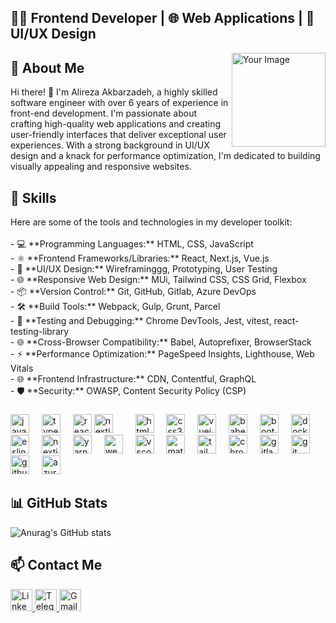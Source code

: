<h2 align="left">👨‍💻 Frontend Developer | 🌐 Web Applications | 🎨 UI/UX Design</h2>

<img align="right" height="150" src="https://your-new-image-url.com" alt="Your Image" />

<h2 align="left">🚀 About Me</h2>

<p align="left">
  Hi there! 👋 I'm Alireza Akbarzadeh, a highly skilled software engineer with over 6 years of experience in front-end development. I'm passionate about crafting high-quality web applications and creating user-friendly interfaces that deliver exceptional user experiences. With a strong background in UI/UX design and a knack for performance optimization, I'm dedicated to building visually appealing and responsive websites.
</p>

<h2 align="left">💼 Skills</h2>

<p align="left">
  Here are some of the tools and technologies in my developer toolkit:<br><br>
  - 💻 **Programming Languages:** HTML, CSS, JavaScript<br>
  - ⚛️ **Frontend Frameworks/Libraries:** React, Next.js, Vue.js<br>
  - 🎨 **UI/UX Design:** Wireframinggg, Prototyping, User Testing<br>
  - 🌐 **Responsive Web Design:** MUi, Tailwind CSS, CSS Grid, Flexbox<br>
  - 📦 **Version Control:** Git, GitHub, Gitlab, Azure DevOps<br>
  - 🛠️ **Build Tools:** Webpack, Gulp, Grunt, Parcel<br>
  - 🧪 **Testing and Debugging:** Chrome DevTools, Jest, vitest, react-testing-library<br>
  - 🌐 **Cross-Browser Compatibility:** Babel, Autoprefixer, BrowserStack<br>
  - ⚡ **Performance Optimization:** PageSpeed Insights, Lighthouse, Web Vitals<br>
  - 🌐 **Frontend Infrastructure:** CDN, Contentful, GraphQL<br>
  - 🛡️ **Security:** OWASP, Content Security Policy (CSP)
</p>

###

<div align="left">
  <img src="https://cdn.jsdelivr.net/gh/devicons/devicon/icons/javascript/javascript-original.svg" height="30" alt="javascript logo"  />
  <img width="12" />
  <img src="https://cdn.jsdelivr.net/gh/devicons/devicon/icons/typescript/typescript-original.svg" height="30" alt="typescript logo"  />
  <img width="12" />
  <img src="https://cdn.jsdelivr.net/gh/devicons/devicon/icons/react/react-original.svg" height="30" alt="react logo"  />
  <img src="https://cdn.jsdelivr.net/gh/devicons/devicon/icons/nextjs/nextjs-original.svg" height="30" alt="nextjs logo"  />
  <img width="12" />
  <img width="12" />
  <img src="https://cdn.jsdelivr.net/gh/devicons/devicon/icons/html5/html5-original.svg" height="30" alt="html5 logo"  />
  <img width="12" />
  <img src="https://cdn.jsdelivr.net/gh/devicons/devicon/icons/css3/css3-original.svg" height="30" alt="css3 logo"  />
  <img width="12" />
  <img src="https://cdn.jsdelivr.net/gh/devicons/devicon/icons/vuejs/vuejs-original.svg" height="30" alt="vuejs logo"  />
  <img width="12" />
  <img src="https://cdn.jsdelivr.net/gh/devicons/devicon/icons/babel/babel-original.svg" height="30" alt="babel logo"  />
  <img width="12" />
  <img src="https://cdn.jsdelivr.net/gh/devicons/devicon/icons/bootstrap/bootstrap-original.svg" height="30" alt="bootstrap logo"  />
  <img width="12" />
  <img src="https://cdn.jsdelivr.net/gh/devicons/devicon/icons/docker/docker-original.svg" height="30" alt="docker logo"  />
  <img width="12" />
  <img src="https://cdn.jsdelivr.net/gh/devicons/devicon/icons/eslint/eslint-original.svg" height="30" alt="eslint logo"  />
  <img width="12" />
  <img src="https://cdn.jsdelivr.net/gh/devicons/devicon/icons/nextjs/nextjs-original.svg" height="30" alt="nextjs logo"  />
  <img width="12" />
  <img src="https://cdn.jsdelivr.net/gh/devicons/devicon/icons/yarn/yarn-original.svg" height="30" alt="yarn logo"  />
  <img width="12" />
  <img src="https://cdn.jsdelivr.net/gh/devicons/devicon/icons/webpack/webpack-original.svg" height="30" alt="webpack logo"  />
  <img width="12" />
  <img src="https://cdn.jsdelivr.net/gh/devicons/devicon/icons/vscode/vscode-original.svg" height="30" alt="vscode logo"  />
  <img width="12" />
  <img src="https://cdn.jsdelivr.net/gh/devicons/devicon/icons/materialui/materialui-original.svg" height="30" alt="materialui logo"  />
  <img width="12" />
  <img src="https://cdn.jsdelivr.net/gh/devicons/devicon/icons/tailwindcss/tailwindcss-original-wordmark.svg" height="30" alt="tailwindcss logo"  />
  <img width="12" />
  <img src="https://cdn.jsdelivr.net/gh/devicons/devicon/icons/chrome/chrome-original.svg" height="30" alt="chrome logo"  />
  <img width="12" />
  <img src="https://cdn.jsdelivr.net/gh/devicons/devicon/icons/gitlab/gitlab-original.svg" height="30" alt="gitlab logo"  />
  <img width="12" />
  <img src="https://cdn.jsdelivr.net/gh/devicons/devicon/icons/git/git-original.svg" height="30" alt="git logo"  />
  <img width="12" />
  <img src="https://cdn.jsdelivr.net/gh/devicons/devicon/icons/github/github-original.svg" height="30" alt="github logo"  />
  <img width="12" />
  <img src="https://cdn.jsdelivr.net/gh/devicons/devicon/icons/azure/azure-original.svg" height="30" alt="azure logo"  />
</div>

<h2 align="left">📊 GitHub Stats</h2>

![Anurag's GitHub stats](https://github-readme-stats.vercel.app/api?username=alireza-akbarzadeh&show_icons=true&theme=transparent)



<div align="center">
  <!-- Add your GitHub stats cards and charts here -->
</div>

<h2 align="left">📫 Contact Me</h2>

<div align="left">
  <a href="https://www.linkedin.com/in/alireza-akbarzadeh/" target="_blank">
    <img src="https://img.shields.io/static/v1?message=LinkedIn&logo=linkedin&label=&color=0077B5&logoColor=white&labelColor=&style=for-the-badge" height="35" alt="LinkedIn logo" />
  </a>
  <a href="https://t.me/Alireza_Akbarzadeh_dev" target="_blank">
    <img src="https://img.shields.io/static/v1?message=Telegram&logo=telegram&label=&color=2CA5E0&logoColor=white&labelColor=&style=for-the-badge" height="35" alt="Telegram logo" />
  </a>
  <a href="mailto:Alireza.Akbarzadeh.dev@gmail.com">
    <img src="https://img.shields.io/static/v1?message=Gmail&logo=gmail&label=&color=D14836&logoColor=white&labelColor=&style=for-the-badge" height="35" alt="Gmail logo" />
  </a>
</div>

